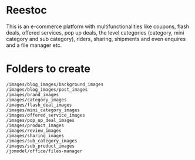 # Reestoc
This is an e-commerce platform with multifunctionalities like coupons, flash deals, offered services, pop up deals, the level categories (category, mini category and sub category), riders, sharing, shipments and even enquires and a file manager etc.

# Folders to create
```
/images/blog_images/background_images
/images/blog_images/post_images
/images/brand_images
/images/category_images
/images/flash_deal_images
/images/mini_category_images
/images/offered_service_images
/images/pop_up_deal_images
/images/product_images
/images/review_images
/images/sharing_images
/images/sub_category_images
/images/sub_product_images
/jomodel/office/files-manager
```
